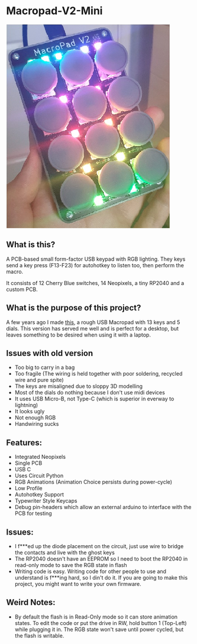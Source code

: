 # Macropad-V2-Mini
![](Pictures/Complete.jpg)
## What is this?
A PCB-based small form-factor USB keypad with RGB lighting. They keys send a key press (F13-F23) for autohotkey to listen too, then perform the macro.

It consists of 12 Cherry Blue switches, 14 Neopixels, a tiny RP2040 and a custom PCB.
## What is the purpose of this project?
A few years ago I made [this](https://github.com/JackMillen/Macropad), a rough USB Macropad with 13 keys and 5 dials. This version has served me well and is perfect for a desktop, but leaves something to be desired when using it with a laptop.
## Issues with old version
- Too big to carry in a bag
- Too fragile (The wiring is held together with poor soldering, recycled wire and pure spite)
- The keys are misaligned due to sloppy 3D modelling
- Most of the dials do nothing because I don't use midi devices
- It uses USB Micro-B, not Type-C (which is superior in everway to lightning)
- It looks ugly
- Not enough RGB
- Handwiring sucks
## Features:
- Integrated Neopixels
- Single PCB
- USB C
- Uses Circuit Python
- RGB Animations (Animation Choice persists during power-cycle)
- Low Profile
- Autohotkey Support
- Typewriter Style Keycaps
- Debug pin-headers which allow an external arduino to interface with the PCB for testing

## Issues:
- I f***ed up the diode placement on the circuit, just use wire to bridge the contacts and live with the ghost keys
- The RP2040 doesn't have an EEPROM so I need to boot the RP2040 in read-only mode to save the RGB state in flash
- Writing code is easy. Writing code for other people to use and understand is f***ing hard, so I din't do it. If you are going to make this project, you might want to write your own firmware.

## Weird Notes:
- By default the flash is in Read-Only mode so it can store animation states. To edit the code or put the drive in RW, hold button 1 (Top-Left) while plugging it in. The RGB state won't save until power cycled, but the flash is writable.
